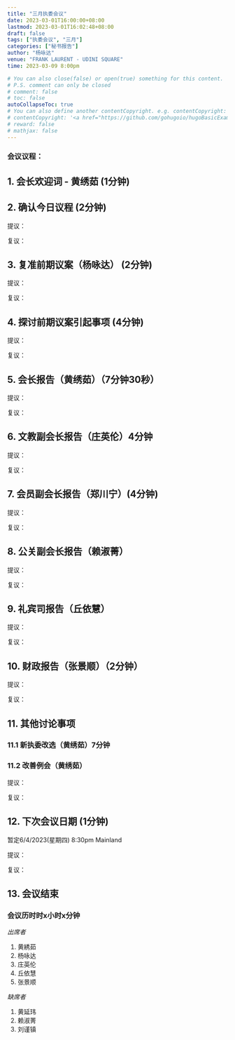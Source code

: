 ```yaml
---
title: "三月执委会议"
date: 2023-03-01T16:00:00+08:00
lastmod: 2023-03-01T16:02:48+08:00
draft: false
tags: ["执委会议", "三月"]
categories: ["秘书报告"]
author: "杨咏达"
venue: "FRANK LAURENT - UDINI SQUARE"
time: 2023-03-09 8:00pm

# You can also close(false) or open(true) something for this content.
# P.S. comment can only be closed
# comment: false
# toc: false
autoCollapseToc: true
# You can also define another contentCopyright. e.g. contentCopyright: "This is another copyright."
# contentCopyright: '<a href="https://github.com/gohugoio/hugoBasicExample" rel="noopener" target="_blank">See origin</a>'
# reward: false
# mathjax: false
---
```


### 会议议程：
## 1. 会长欢迎词 - 黄绣茹 (1分钟)




## 2. 确认今日议程 (2分钟)

  提议：

  复议：
 
      
## 3. 复准前期议案（杨咏达） (2分钟)
  提议：

  复议：

## 4. 探讨前期议案引起事项 (4分钟)

  提议：

  复议：

## 5. 会长报告（黄绣茹）（7分钟30秒）




  提议：

  复议：

## 6. 文教副会长报告（庄英伦）4分钟

  提议：

  复议：


## 7. 会员副会长报告（郑川宁）(4分钟)

  提议：

  复议：

## 8. 公关副会长报告（赖淑菁）


  提议：

  复议：

## 9. 礼宾司报告（丘依慧）


  提议：

  复议：

## 10. 财政报告（张景顺）（2分钟）

<!-- [财政报告](/tmc/file/2023/2/YES_TMC_PnL_20230206.pdf) -->

  提议：

  复议：

## 11. 其他讨论事项 

### 11.1 新执委改选（黄绣茹）7分钟

### 11.2 改善例会（黄绣茹）






  提议：

  复议：


## 12. 下次会议日期 (1分钟)
  暂定6/4/2023(星期四) 8:30pm Mainland




  提议：

  复议：

## 13. 会议结束


 
### 会议历时时x小时x分钟


<!-- ![image1](/tmc/file/2023/2/1.jpeg "image1") -->

*出席者*
1. 黄綉茹
2. 杨咏达 
3. 庄英伦
4. 丘依慧
5. 张景顺


*缺席者*
1. 黄延玮
2. 赖淑菁
3. 刘谨镇

